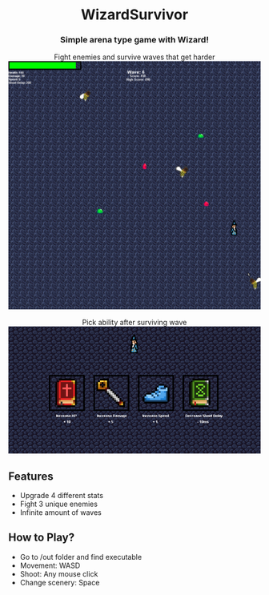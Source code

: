 <div align = center>

# WizardSurvivor
### Simple arena type game with Wizard!

Fight enemies and survive waves that get harder
<img src="readmeFiles/gameplay.png" alt="Gameplay"/>

Pick ability after surviving wave
<img src="readmeFiles/abilities.png" alt="Pickables"/>

<div align = left>

##  Features
* Upgrade 4 different stats
* Fight 3 unique enemies
* Infinite amount of waves

## How to Play?
* Go to /out folder and find executable
* Movement: WASD
* Shoot: Any mouse click
* Change scenery: Space


